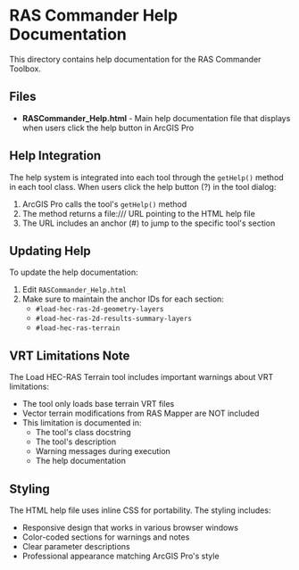 # RAS Commander Help Documentation

This directory contains help documentation for the RAS Commander Toolbox.

## Files

- **RASCommander_Help.html** - Main help documentation file that displays when users click the help button in ArcGIS Pro

## Help Integration

The help system is integrated into each tool through the `getHelp()` method in each tool class. When users click the help button (?) in the tool dialog:

1. ArcGIS Pro calls the tool's `getHelp()` method
2. The method returns a file:/// URL pointing to the HTML help file
3. The URL includes an anchor (#) to jump to the specific tool's section

## Updating Help

To update the help documentation:

1. Edit `RASCommander_Help.html` 
2. Make sure to maintain the anchor IDs for each section:
   - `#load-hec-ras-2d-geometry-layers`
   - `#load-hec-ras-2d-results-summary-layers`
   - `#load-hec-ras-terrain`

## VRT Limitations Note

The Load HEC-RAS Terrain tool includes important warnings about VRT limitations:
- The tool only loads base terrain VRT files
- Vector terrain modifications from RAS Mapper are NOT included
- This limitation is documented in:
  - The tool's class docstring
  - The tool's description
  - Warning messages during execution
  - The help documentation

## Styling

The HTML help file uses inline CSS for portability. The styling includes:
- Responsive design that works in various browser windows
- Color-coded sections for warnings and notes
- Clear parameter descriptions
- Professional appearance matching ArcGIS Pro's style